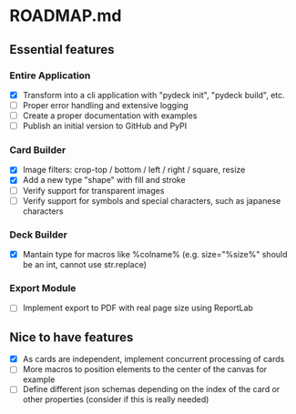 # ROADMAP.md

## Essential features

### Entire Application
- [x] Transform into a cli application with "pydeck init", "pydeck build", etc.
- [ ] Proper error handling and extensive logging
- [ ] Create a proper documentation with examples
- [ ] Publish an initial version to GitHub and PyPI

### Card Builder
- [x] Image filters: crop-top / bottom / left / right / square, resize
- [x] Add a new type "shape" with fill and stroke
- [ ] Verify support for transparent images
- [ ] Verify support for symbols and special characters, such as japanese characters

### Deck Builder
- [x] Mantain type for macros like %colname% (e.g. size="%size%" should be an int, cannot use str.replace)

### Export Module
- [ ] Implement export to PDF with real page size using ReportLab

## Nice to have features
- [x] As cards are independent, implement concurrent processing of cards
- [ ] More macros to position elements to the center of the canvas for example
- [ ] Define different json schemas depending on the index of the card or other properties (consider if this is really needed)
